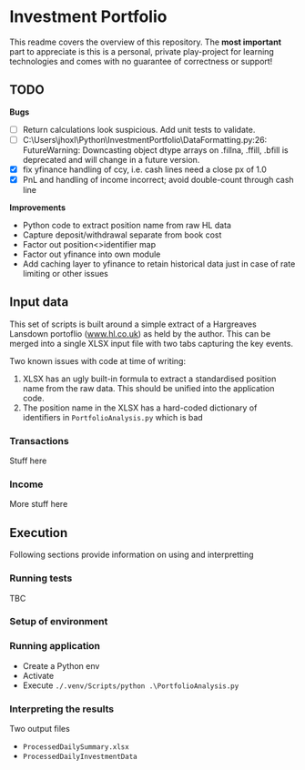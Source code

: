 # Investment Portfolio

This readme covers the overview of this repository. The **most important** part to appreciate is this is a personal, private play-project for learning technologies and comes with no guarantee of correctness or support!

## TODO

**Bugs**
- [ ] Return calculations look suspicious. Add unit tests to validate.
- [ ] C:\Users\jhoxl\Python\InvestmentPortfolio\DataFormatting.py:26: FutureWarning: Downcasting object dtype arrays on .fillna, .ffill, .bfill is deprecated and will change in a future version.
- [x] fix yfinance handling of ccy, i.e. cash lines need a close px of 1.0
- [x] PnL and handling of income incorrect; avoid double-count through cash line

**Improvements**
- Python code to extract position name from raw HL data
- Capture deposit/withdrawal separate from book cost
- Factor out position<>identifier map
- Factor out yfinance into own module
- Add caching layer to yfinance to retain historical data just in case of rate limiting or other issues

## Input data

This set of scripts is built around a simple extract of a Hargreaves Lansdown portoflio (www.hl.co.uk) as held by the author. This can be merged into a single XLSX input file with two tabs capturing the key events.

Two known issues with code at time of writing:
1. XLSX has an ugly built-in formula to extract a standardised position name from the raw data. This should be unified into the application code.
2. The position name in the XLSX has a hard-coded dictionary of identifiers in `PortfolioAnalysis.py` which is bad

### Transactions

Stuff here

### Income

More stuff here

## Execution

Following sections provide information on using and interpretting 

### Running tests

TBC

### Setup of environment

### Running application

- Create a Python env
- Activate
- Execute `./.venv/Scripts/python .\PortfolioAnalysis.py`

### Interpreting the results

Two output files
- `ProcessedDailySummary.xlsx`
- `ProcessedDailyInvestmentData`